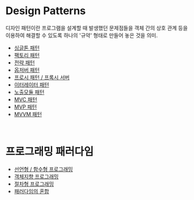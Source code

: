 # Design Patterns 

디자인 패턴이란 프로그램을 설계할 때 발생했던 문제점들을 객체 간의 상호 관계 등을   
이용하여 해결할 수 있도록 하나의 '규약' 형태로 만들어 놓은 것을 의미.

- [싱글톤 패턴]()
- [팩토리 패턴]()
- [전략 패턴]()
- [옵저버 패턴]()
- [프로시 패턴 / 프록시 서버]()
- [이터레이터 패턴]()
- [노출모듈 패턴]()
- [MVC 패턴]()
- [MVP 패턴]()
- [MVVM 패턴]()


<br>


# 프로그래밍 패러다임

- [선언형 / 함수형 프로그래밍]()
- [객체지향 프로그래밍]()
- [절차형 프로그래밍]()
- [패러다임의 혼합]()


